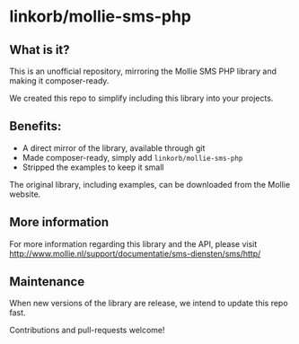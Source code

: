 # linkorb/mollie-sms-php

## What is it?

This is an unofficial repository, mirroring the Mollie SMS PHP library and making it composer-ready.

We created this repo to simplify including this library into your projects.

## Benefits:

* A direct mirror of the library, available through git
* Made composer-ready, simply add `linkorb/mollie-sms-php`
* Stripped the examples to keep it small

The original library, including examples, can be downloaded from the Mollie website.

## More information

For more information regarding this library and the API, please visit http://www.mollie.nl/support/documentatie/sms-diensten/sms/http/


## Maintenance

When new versions of the library are release, we intend to update this repo fast.

Contributions and pull-requests welcome!



